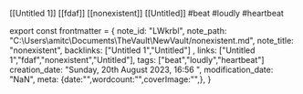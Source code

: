 
[[Untitled 1]]
[[fdaf]]
[[nonexistent]]
[[Untitled]]
#beat #loudly #heartbeat 



export const frontmatter = {
note_id: "LWkrbl",
note_path: "C:\Users\amitc\Documents\TheVault\NewVault/nonexistent.md",
note_title: "nonexistent",
backlinks: ["Untitled 1","Untitled"] ,
links: ["Untitled 1","fdaf","nonexistent","Untitled"],
tags:  ["beat","loudly","heartbeat"]
creation_date: "Sunday, 20th August 2023, 16:56 ",
modification_date: "NaN",
meta: {date:"",wordcount:"",coverImage:"",},
}

